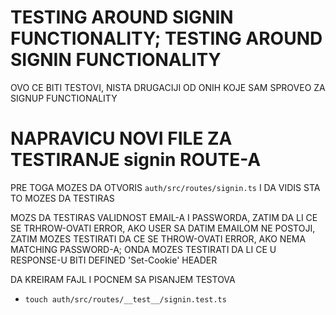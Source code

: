 # TESTING AROUND SIGNIN FUNCTIONALITY; TESTING AROUND SIGNIN FUNCTIONALITY

OVO CE BITI TESTOVI, NISTA DRUGACIJI OD ONIH KOJE SAM SPROVEO ZA SIGNUP FUNCTIONALITY

# NAPRAVICU NOVI FILE ZA TESTIRANJE signin ROUTE-A

PRE TOGA MOZES DA OTVORIS `auth/src/routes/signin.ts` I DA VIDIS STA TO MOZES DA TESTIRAS

MOZS DA TESTIRAS VALIDNOST EMAIL-A I PASSWORDA, ZATIM DA LI CE SE TRHROW-OVATI ERROR, AKO USER SA DATIM EMAILOM NE POSTOJI, ZATIM MOZES TESTIRATI DA CE SE THROW-OVATI ERROR, AKO NEMA MATCHING PASSWORD-A; ONDA MOZES TESTIRATI DA LI CE U RESPONSE-U BITI DEFINED 'Set-Cookie' HEADER

DA KREIRAM FAJL I POCNEM SA PISANJEM TESTOVA

- `touch auth/src/routes/__test__/signin.test.ts`

```ts

```


